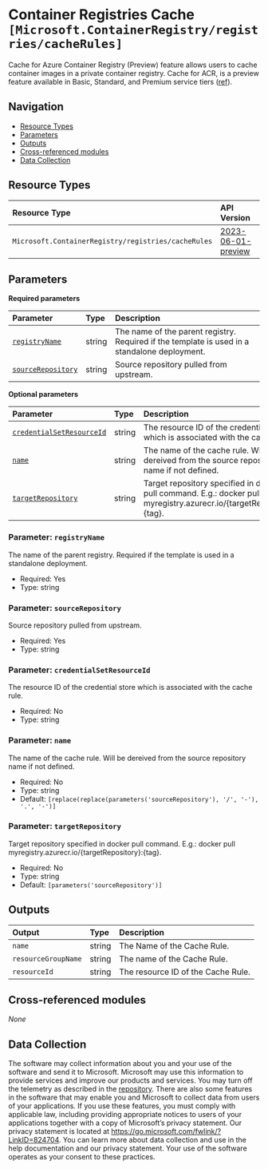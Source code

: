 # Container Registries Cache `[Microsoft.ContainerRegistry/registries/cacheRules]`

Cache for Azure Container Registry (Preview) feature allows users to cache container images in a private container registry. Cache for ACR, is a preview feature available in Basic, Standard, and Premium service tiers ([ref](https://learn.microsoft.com/en-us/azure/container-registry/tutorial-registry-cache)).

## Navigation

- [Resource Types](#Resource-Types)
- [Parameters](#Parameters)
- [Outputs](#Outputs)
- [Cross-referenced modules](#Cross-referenced-modules)
- [Data Collection](#Data-Collection)

## Resource Types

| Resource Type | API Version |
| :-- | :-- |
| `Microsoft.ContainerRegistry/registries/cacheRules` | [2023-06-01-preview](https://learn.microsoft.com/en-us/azure/templates/Microsoft.ContainerRegistry/registries/cacheRules) |

## Parameters

**Required parameters**

| Parameter | Type | Description |
| :-- | :-- | :-- |
| [`registryName`](#parameter-registryname) | string | The name of the parent registry. Required if the template is used in a standalone deployment. |
| [`sourceRepository`](#parameter-sourcerepository) | string | Source repository pulled from upstream. |

**Optional parameters**

| Parameter | Type | Description |
| :-- | :-- | :-- |
| [`credentialSetResourceId`](#parameter-credentialsetresourceid) | string | The resource ID of the credential store which is associated with the cache rule. |
| [`name`](#parameter-name) | string | The name of the cache rule. Will be dereived from the source repository name if not defined. |
| [`targetRepository`](#parameter-targetrepository) | string | Target repository specified in docker pull command. E.g.: docker pull myregistry.azurecr.io/{targetRepository}:{tag}. |

### Parameter: `registryName`

The name of the parent registry. Required if the template is used in a standalone deployment.

- Required: Yes
- Type: string

### Parameter: `sourceRepository`

Source repository pulled from upstream.

- Required: Yes
- Type: string

### Parameter: `credentialSetResourceId`

The resource ID of the credential store which is associated with the cache rule.

- Required: No
- Type: string

### Parameter: `name`

The name of the cache rule. Will be dereived from the source repository name if not defined.

- Required: No
- Type: string
- Default: `[replace(replace(parameters('sourceRepository'), '/', '-'), '.', '-')]`

### Parameter: `targetRepository`

Target repository specified in docker pull command. E.g.: docker pull myregistry.azurecr.io/{targetRepository}:{tag}.

- Required: No
- Type: string
- Default: `[parameters('sourceRepository')]`


## Outputs

| Output | Type | Description |
| :-- | :-- | :-- |
| `name` | string | The Name of the Cache Rule. |
| `resourceGroupName` | string | The name of the Cache Rule. |
| `resourceId` | string | The resource ID of the Cache Rule. |

## Cross-referenced modules

_None_

## Data Collection

The software may collect information about you and your use of the software and send it to Microsoft. Microsoft may use this information to provide services and improve our products and services. You may turn off the telemetry as described in the [repository](https://aka.ms/avm/telemetry). There are also some features in the software that may enable you and Microsoft to collect data from users of your applications. If you use these features, you must comply with applicable law, including providing appropriate notices to users of your applications together with a copy of Microsoft’s privacy statement. Our privacy statement is located at <https://go.microsoft.com/fwlink/?LinkID=824704>. You can learn more about data collection and use in the help documentation and our privacy statement. Your use of the software operates as your consent to these practices.
